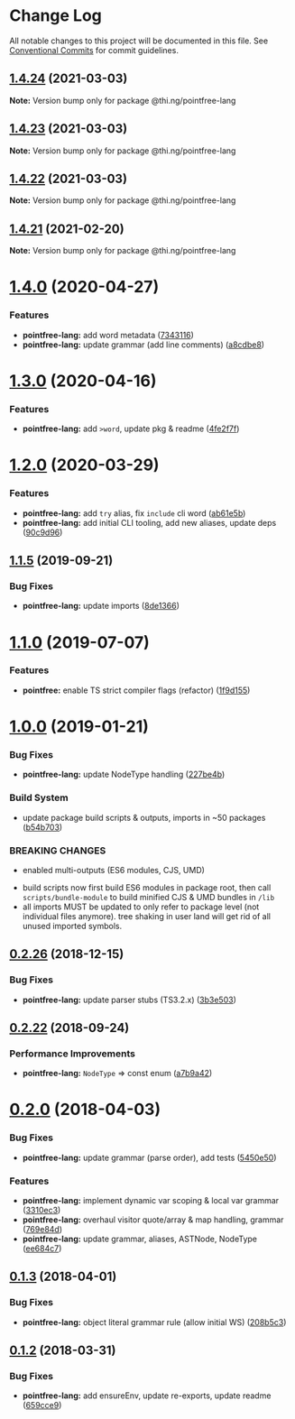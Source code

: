 # Change Log

All notable changes to this project will be documented in this file.
See [Conventional Commits](https://conventionalcommits.org) for commit guidelines.

## [1.4.24](https://github.com/thi-ng/umbrella/compare/@thi.ng/pointfree-lang@1.4.23...@thi.ng/pointfree-lang@1.4.24) (2021-03-03)

**Note:** Version bump only for package @thi.ng/pointfree-lang





## [1.4.23](https://github.com/thi-ng/umbrella/compare/@thi.ng/pointfree-lang@1.4.22...@thi.ng/pointfree-lang@1.4.23) (2021-03-03)

**Note:** Version bump only for package @thi.ng/pointfree-lang





## [1.4.22](https://github.com/thi-ng/umbrella/compare/@thi.ng/pointfree-lang@1.4.21...@thi.ng/pointfree-lang@1.4.22) (2021-03-03)

**Note:** Version bump only for package @thi.ng/pointfree-lang





## [1.4.21](https://github.com/thi-ng/umbrella/compare/@thi.ng/pointfree-lang@1.4.20...@thi.ng/pointfree-lang@1.4.21) (2021-02-20)

**Note:** Version bump only for package @thi.ng/pointfree-lang





# [1.4.0](https://github.com/thi-ng/umbrella/compare/@thi.ng/pointfree-lang@1.3.0...@thi.ng/pointfree-lang@1.4.0) (2020-04-27)


### Features

* **pointfree-lang:** add word metadata ([7343116](https://github.com/thi-ng/umbrella/commit/7343116d2e94191b468a37f8c21dc9ef08f0e49c))
* **pointfree-lang:** update grammar (add line comments) ([a8cdbe8](https://github.com/thi-ng/umbrella/commit/a8cdbe86a96df0b63682d3f7628ff77f75f23ced))





# [1.3.0](https://github.com/thi-ng/umbrella/compare/@thi.ng/pointfree-lang@1.2.3...@thi.ng/pointfree-lang@1.3.0) (2020-04-16)


### Features

* **pointfree-lang:** add `>word`, update pkg & readme ([4fe2f7f](https://github.com/thi-ng/umbrella/commit/4fe2f7f97b234f92141c2a455aad50d4732de75a))





# [1.2.0](https://github.com/thi-ng/umbrella/compare/@thi.ng/pointfree-lang@1.1.14...@thi.ng/pointfree-lang@1.2.0) (2020-03-29)


### Features

* **pointfree-lang:** add `try` alias, fix `include` cli word ([ab61e5b](https://github.com/thi-ng/umbrella/commit/ab61e5b428fbb98d2edfcd69c2582a98ca70779d))
* **pointfree-lang:** add initial CLI tooling, add new aliases, update deps ([90c9d96](https://github.com/thi-ng/umbrella/commit/90c9d96197d3f84d0c1069f998cf90521a260d11))





## [1.1.5](https://github.com/thi-ng/umbrella/compare/@thi.ng/pointfree-lang@1.1.4...@thi.ng/pointfree-lang@1.1.5) (2019-09-21)

### Bug Fixes

* **pointfree-lang:** update imports ([8de1366](https://github.com/thi-ng/umbrella/commit/8de1366))

# [1.1.0](https://github.com/thi-ng/umbrella/compare/@thi.ng/pointfree-lang@1.0.14...@thi.ng/pointfree-lang@1.1.0) (2019-07-07)

### Features

* **pointfree:** enable TS strict compiler flags (refactor) ([1f9d155](https://github.com/thi-ng/umbrella/commit/1f9d155))

# [1.0.0](https://github.com/thi-ng/umbrella/compare/@thi.ng/pointfree-lang@0.2.27...@thi.ng/pointfree-lang@1.0.0) (2019-01-21)

### Bug Fixes

* **pointfree-lang:** update NodeType handling ([227be4b](https://github.com/thi-ng/umbrella/commit/227be4b))

### Build System

* update package build scripts & outputs, imports in ~50 packages ([b54b703](https://github.com/thi-ng/umbrella/commit/b54b703))

### BREAKING CHANGES

* enabled multi-outputs (ES6 modules, CJS, UMD)

- build scripts now first build ES6 modules in package root, then call
  `scripts/bundle-module` to build minified CJS & UMD bundles in `/lib`
- all imports MUST be updated to only refer to package level
  (not individual files anymore). tree shaking in user land will get rid of
  all unused imported symbols.

## [0.2.26](https://github.com/thi-ng/umbrella/compare/@thi.ng/pointfree-lang@0.2.25...@thi.ng/pointfree-lang@0.2.26) (2018-12-15)

### Bug Fixes

* **pointfree-lang:** update parser stubs (TS3.2.x) ([3b3e503](https://github.com/thi-ng/umbrella/commit/3b3e503))

<a name="0.2.22"></a>
## [0.2.22](https://github.com/thi-ng/umbrella/compare/@thi.ng/pointfree-lang@0.2.21...@thi.ng/pointfree-lang@0.2.22) (2018-09-24)

### Performance Improvements

* **pointfree-lang:** `NodeType` => const enum ([a7b9a42](https://github.com/thi-ng/umbrella/commit/a7b9a42))

<a name="0.2.0"></a>
# [0.2.0](https://github.com/thi-ng/umbrella/compare/@thi.ng/pointfree-lang@0.1.3...@thi.ng/pointfree-lang@0.2.0) (2018-04-03)

### Bug Fixes

* **pointfree-lang:** update grammar (parse order), add tests ([5450e50](https://github.com/thi-ng/umbrella/commit/5450e50))

### Features

* **pointfree-lang:** implement dynamic var scoping & local var grammar ([3310ec3](https://github.com/thi-ng/umbrella/commit/3310ec3))
* **pointfree-lang:** overhaul visitor quote/array & map handling, grammar ([769e84d](https://github.com/thi-ng/umbrella/commit/769e84d))
* **pointfree-lang:** update grammar, aliases, ASTNode, NodeType ([ee684c7](https://github.com/thi-ng/umbrella/commit/ee684c7))

<a name="0.1.3"></a>
## [0.1.3](https://github.com/thi-ng/umbrella/compare/@thi.ng/pointfree-lang@0.1.2...@thi.ng/pointfree-lang@0.1.3) (2018-04-01)

### Bug Fixes

* **pointfree-lang:** object literal grammar rule (allow initial WS) ([208b5c3](https://github.com/thi-ng/umbrella/commit/208b5c3))

<a name="0.1.2"></a>
## [0.1.2](https://github.com/thi-ng/umbrella/compare/@thi.ng/pointfree-lang@0.1.1...@thi.ng/pointfree-lang@0.1.2) (2018-03-31)

### Bug Fixes

* **pointfree-lang:** add ensureEnv, update re-exports, update readme ([659cce9](https://github.com/thi-ng/umbrella/commit/659cce9))
